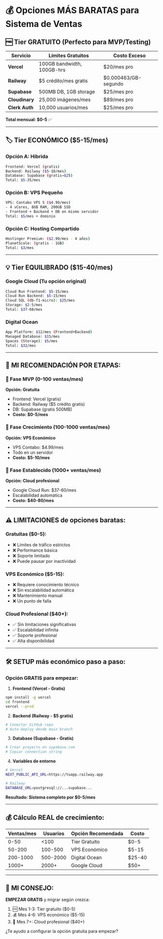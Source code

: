 # 💰 Opciones MÁS BARATAS para Sistema de Ventas

## 🆓 Tier GRATUITO (Perfecto para MVP/Testing)

| Servicio | Límites Gratuitos | Costo Exceso |
|----------|-------------------|---------------|
| **Vercel** | 100GB bandwidth, 100GB-hrs | $20/mes pro |
| **Railway** | $5 crédito/mes gratis | $0.000463/GB-segundo |
| **Supabase** | 500MB DB, 1GB storage | $25/mes pro |
| **Cloudinary** | 25,000 imágenes/mes | $89/mes pro |
| **Clerk Auth** | 10,000 usuarios/mes | $25/mes pro |

**Total mensual: $0-5** ✅

---

## 🏷️ Tier ECONÓMICO ($5-15/mes)

### Opción A: Híbrida
```bash
Frontend: Vercel (gratis)
Backend: Railway ($5-10/mes)  
Database: Supabase (gratis→$25)
Total: $5-35/mes
```

### Opción B: VPS Pequeño
```bash
VPS: Contabo VPS S ($4.99/mes)
- 4 vCores, 8GB RAM, 200GB SSD
- Frontend + Backend + DB en mismo servidor
Total: $5/mes + dominio
```

### Opción C: Hosting Compartido
```bash
Hostinger Premium: ($2.99/mes - 4 años)
PlanetScale: (gratis - 1GB)
Total: $3/mes
```

---

## 💡 Tier EQUILIBRADO ($15-40/mes)

### Google Cloud (Tu opción original)
```bash
Cloud Run Frontend: $5-15/mes
Cloud Run Backend: $5-15/mes  
Cloud SQL (db-f1-micro): $25/mes
Storage: $2-5/mes
Total: $37-60/mes
```

### Digital Ocean
```bash
App Platform: $12/mes (Frontend+Backend)
Managed Database: $15/mes
Spaces (Storage): $5/mes
Total: $32/mes
```

---

## 🎯 MI RECOMENDACIÓN POR ETAPAS:

### 📱 Fase MVP (0-100 ventas/mes)
**Opción: Gratuita**
- Frontend: Vercel (gratis)
- Backend: Railway ($5 crédito gratis)
- DB: Supabase (gratis 500MB)
- **Costo: $0-5/mes**

### 🚀 Fase Crecimiento (100-1000 ventas/mes)  
**Opción: VPS Económico**
- VPS Contabo: $4.99/mes
- Todo en un servidor
- **Costo: $5-10/mes**

### 🏢 Fase Establecido (1000+ ventas/mes)
**Opción: Cloud profesional**
- Google Cloud Run: $37-60/mes
- Escalabilidad automática
- **Costo: $40-80/mes**

---

## ⚠️ LIMITACIONES de opciones baratas:

### Gratuitas ($0-5):
- ❌ Límites de tráfico estrictos
- ❌ Performance básica
- ❌ Soporte limitado
- ❌ Puede pausar por inactividad

### VPS Económico ($5-15):
- ❌ Requiere conocimiento técnico
- ❌ Sin escalabilidad automática  
- ❌ Mantenimiento manual
- ❌ Un punto de falla

### Cloud Profesional ($40+):
- ✅ Sin limitaciones significativas
- ✅ Escalabilidad infinita
- ✅ Soporte profesional
- ✅ Alta disponibilidad

---

## 🛠️ SETUP más económico paso a paso:

### Opción GRATIS para empezar:

1. **Frontend (Vercel - Gratis)**
```bash
npm install -g vercel
cd frontend
vercel --prod
```

2. **Backend (Railway - $5 gratis)**
```bash
# Conectar GitHub repo
# Auto-deploy desde main branch
```

3. **Database (Supabase - Gratis)**
```bash
# Crear proyecto en supabase.com
# Copiar connection string
```

4. **Variables de entorno**
```bash
# Vercel
NEXT_PUBLIC_API_URL=https://tuapp.railway.app

# Railway  
DATABASE_URL=postgresql://...supabase...
```

**Resultado: Sistema completo por $0-5/mes**

---

## 💰 Cálculo REAL de crecimiento:

| Ventas/mes | Usuarios | Opción Recomendada | Costo |
|------------|----------|-------------------|-------|
| 0-50 | <100 | Tier Gratuito | $0-5 |
| 50-200 | 100-500 | VPS Económico | $5-15 |
| 200-1000 | 500-2000 | Digital Ocean | $25-40 |
| 1000+ | 2000+ | Google Cloud | $50+ |

---

## 🎯 MI CONSEJO:

**EMPEZAR GRATIS** y migrar según crezca:
1. 🆓 Mes 1-3: Tier gratuito ($0-5)
2. 💰 Mes 4-6: VPS económico ($5-15) 
3. 🚀 Mes 7+: Cloud profesional ($40+)

¿Te ayudo a configurar la opción gratuita para empezar?